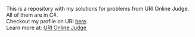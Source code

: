 This is a repository with my solutions for problems from URI Online Judge. All of them are in C#.
<br>
Checkout my profile on URI <a href="https://www.urionlinejudge.com.br/judge/en/profile/126319" target="framename">here</a>.
<br>
Learn more at: <a href="https://www.urionlinejudge.com.br/judge/en/login" target="framename">URI Online Judge</a>
